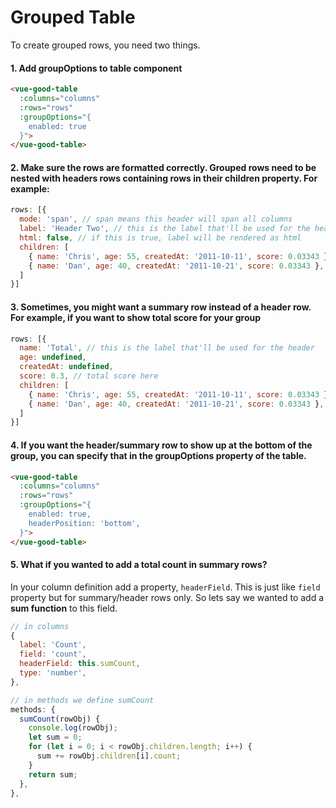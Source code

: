 # Grouped Table

To create grouped rows, you need two things. 
#### 1. Add groupOptions to table component
```html
<vue-good-table
  :columns="columns"
  :rows="rows"
  :groupOptions="{
  	enabled: true
  }">
</vue-good-table>
```

#### 2. Make sure the rows are formatted correctly. Grouped rows need to be nested with headers rows containing rows in their children property. For example: 

```js
rows: [{
  mode: 'span', // span means this header will span all columns
  label: 'Header Two', // this is the label that'll be used for the header
  html: false, // if this is true, label will be rendered as html
  children: [
    { name: 'Chris', age: 55, createdAt: '2011-10-11', score: 0.03343 },
    { name: 'Dan', age: 40, createdAt: '2011-10-21', score: 0.03343 },
  ]
}]
```

<grouped-table :options="{enabled: true}" />


#### 3. Sometimes, you might want a summary row instead of a header row. For example, if you want to show total score for your group

```javascript
rows: [{
  name: 'Total', // this is the label that'll be used for the header
  age: undefined,
  createdAt: undefined,
  score: 0.3, // total score here
  children: [
    { name: 'Chris', age: 55, createdAt: '2011-10-11', score: 0.03343 },
    { name: 'Dan', age: 40, createdAt: '2011-10-21', score: 0.03343 },
  ]
}]
```

#### 4. If you want the header/summary row to show up at the bottom of the group, you can specify that in the groupOptions property of the table.
```html
<vue-good-table
  :columns="columns"
  :rows="rows"
  :groupOptions="{
  	enabled: true,
    headerPosition: 'bottom',
  }">
</vue-good-table>
```
<grouped-table :options="{enabled: true, headerPosition: 'bottom'}" />

#### 5. What if you wanted to add a total count in summary rows?

In your column definition add a property, `headerField`. This is just like `field` property but for summary/header rows only. So lets say we wanted to add a **sum function** to this field.

```js
// in columns
{
  label: 'Count',
  field: 'count',
  headerField: this.sumCount,
  type: 'number',
},

// in methods we define sumCount
methods: {
  sumCount(rowObj) {
    console.log(rowObj);
    let sum = 0;
    for (let i = 0; i < rowObj.children.length; i++) {
      sum += rowObj.children[i].count;
    }
    return sum;
  },
},

```



